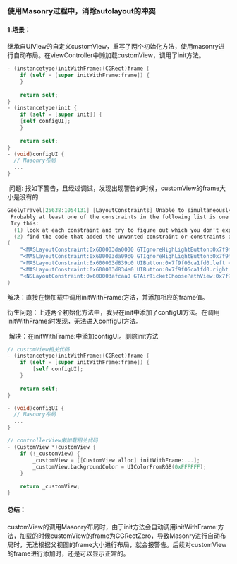 ### 使用Masonry过程中，消除autolayout的冲突

#### 1.场景：

​	继承自UIView的自定义customView，重写了两个初始化方法，使用masonry进行自动布局。在viewController中懒加载customView，调用了init方法。

```objective-c
- (instancetype)initWithFrame:(CGRect)frame {
    if (self = [super initWithFrame:frame]) {
    }
    
    return self;
}
- (instancetype)init {
    if (self = [super init]) {
	[self configUI];
    }
    
    return self;
}
- (void)configUI {
  // Masonry布局
  ...
}
```

​	问题: 报如下警告，且经过调试，发现出现警告的时候，customView的frame大小是没有的

```objective-c
GeelyTravel[25638:1054131] [LayoutConstraints] Unable to simultaneously satisfy constraints.
 Probably at least one of the constraints in the following list is one you don't want. 
 Try this: 
  (1) look at each constraint and try to figure out which you don't expect; 
  (2) find the code that added the unwanted constraint or constraints and fix it. 
(
    "<MASLayoutConstraint:0x600003da0000 GTIgnoreHighLightButton:0x7f9f06cf2bd0.left == GTAirTicketChoosePathView:0x7f9f06cc4f80.left + 16>",
    "<MASLayoutConstraint:0x600003da09c0 GTIgnoreHighLightButton:0x7f9f06c00940.right == GTAirTicketChoosePathView:0x7f9f06cc4f80.right - 16>",
    "<MASLayoutConstraint:0x600003d839c0 UIButton:0x7f9f06ca1fd0.left == GTIgnoreHighLightButton:0x7f9f06cf2bd0.left>",
    "<MASLayoutConstraint:0x600003d834e0 UIButton:0x7f9f06ca1fd0.right == GTIgnoreHighLightButton:0x7f9f06c00940.right>",
    "<NSLayoutConstraint:0x600003afcaa0 GTAirTicketChoosePathView:0x7f9f06cc4f80.width == 0>"
)
```

​	解决：直接在懒加载中调用initWithFrame:方法，并添加相应的frame值。

​	衍生问题：上述两个初始化方法中，我只在init中添加了configUI方法。在调用initWithFrame:时发现，无法进入configUI方法。	

​	解决：在initWithFrame:中添加configUI。删除init方法

```objective-c
// customView相关代码
- (instancetype)initWithFrame:(CGRect)frame {
    if (self = [super initWithFrame:frame]) {
        [self configUI];
    }
    
    return self;
}

- (void)configUI {
  // Masonry布局
  ...
}
```

```objective-c
// controllerView懒加载相关代码
- (CustomView *)customView {
    if (!_customView) {
        _customView = [[CustomView alloc] initWithFrame:...];
        _customView.backgroundColor = UIColorFromRGB(0xFFFFFF);
    }
    
    return _customView;
}
```

#### 总结：

customView的调用Masonry布局时，由于init方法会自动调用initWithFrame:方法，加载的时候customView的frame为CGRectZero，导致Masonry进行自动布局时，无法根据父视图的frame大小进行布局，就会报警告。后续对customView的frame进行添加时，还是可以显示正常的。
